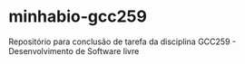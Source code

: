 # minhabio-gcc259
Repositório para conclusão de tarefa da disciplina GCC259 - Desenvolvimento de Software livre
